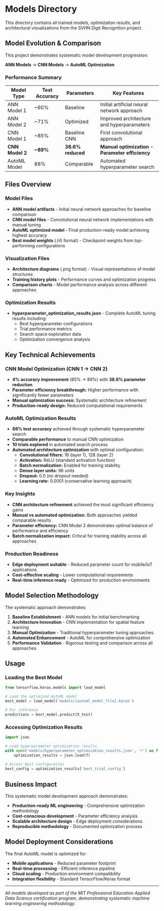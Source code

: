 # Models Directory

This directory contains all trained models, optimization results, and architectural visualizations from the SVHN Digit Recognition project.

## Model Evolution & Comparison

This project demonstrates systematic model development progression:

**ANN Models** → **CNN Models** → **AutoML Optimization**

### Performance Summary

| Model Type | Test Accuracy | Parameters | Key Features |
|------------|---------------|------------|--------------|
| ANN Model 1 | ~60% | Baseline | Initial artificial neural network approach |
| ANN Model 2 | ~71% | Optimized | Improved architecture and hyperparameters |
| CNN Model 1 | ~85% | Baseline CNN | First convolutional approach |
| **CNN Model 2** | **~89%** | **38.6% reduced** | **Manual optimization - Parameter efficiency** |
| AutoML Model | 88% | Comparable | Automated hyperparameter search |

## Files Overview

### Model Files
- **ANN model artifacts** - Initial neural network approaches for baseline comparison
- **CNN model files** - Convolutional neural network implementations with manual tuning
- **AutoML optimized model** - Final production-ready model achieving highest accuracy
- **Best model weights** (.h5 format) - Checkpoint weights from top-performing configurations

### Visualization Files
- **Architecture diagrams** (.png format) - Visual representations of model structures
- **Training history plots** - Performance curves and optimization progress
- **Comparison charts** - Model performance analysis across different approaches

### Optimization Results
- **hyperparameter_optimization_results.json** - Complete AutoML tuning results including:
  - Best hyperparameter configurations
  - Trial performance metrics
  - Search space exploration data
  - Optimization convergence analysis

## Key Technical Achievements

### CNN Model Optimization (CNN 1 → CNN 2)
- **4% accuracy improvement** (85% → 89%) with **38.6% parameter reduction**
- **Parameter efficiency breakthrough:** Higher performance with significantly fewer parameters
- **Manual optimization success:** Systematic architecture refinement
- **Production-ready design:** Reduced computational requirements

### AutoML Optimization Results
- **88% test accuracy** achieved through systematic hyperparameter search
- **Comparable performance** to manual CNN optimization
- **10 trials explored** in automated search process
- **Automated architecture optimization** with optimal configuration:
  - **Convolutional filters:** 16 (layer 1), 128 (layer 2)
  - **Activation:** ReLU (standard activation function)
  - **Batch normalization:** Enabled for training stability
  - **Dense layer units:** 96 units
  - **Dropout:** 0.0 (no dropout needed)
  - **Learning rate:** 0.0001 (conservative learning approach)

### Key Insights
- **CNN architecture refinement** achieved the most significant efficiency gains
- **Manual vs automated optimization:** Both approaches yielded comparable results
- **Parameter efficiency:** CNN Model 2 demonstrates optimal balance of performance and efficiency
- **Batch normalization impact:** Critical for training stability across all approaches

### Production Readiness
- **Edge deployment suitable** - Reduced parameter count for mobile/IoT applications
- **Cost-effective scaling** - Lower computational requirements
- **Real-time inference ready** - Optimized for production environments

## Model Selection Methodology

The systematic approach demonstrates:

1. **Baseline Establishment** - ANN models for initial benchmarking
2. **Architecture Innovation** - CNN implementation for spatial feature learning
3. **Manual Optimization** - Traditional hyperparameter tuning approaches
4. **Automated Enhancement** - AutoML for comprehensive optimization
5. **Performance Validation** - Rigorous testing and comparison across all approaches

## Usage

### Loading the Best Model
```python
from tensorflow.keras.models import load_model

# Load the optimized AutoML model
best_model = load_model('models/[automl_model_file].keras')

# For inference
predictions = best_model.predict(X_test)
```

### Accessing Optimization Results
```python
import json

# Load hyperparameter optimization results
with open('models/hyperparameter_optimization_results.json', 'r') as f:
    optimization_results = json.load(f)
    
# Access best configuration
best_config = optimization_results['best_trial_config']
```

## Business Impact

This systematic model development approach demonstrates:

- **Production-ready ML engineering** - Comprehensive optimization methodology
- **Cost-conscious development** - Parameter efficiency analysis
- **Scalable architecture design** - Edge deployment considerations
- **Reproducible methodology** - Documented optimization process

## Model Deployment Considerations

The final AutoML model is optimized for:
- **Mobile applications** - Reduced parameter footprint
- **Real-time processing** - Efficient inference pipeline
- **Cloud scaling** - Production environment compatibility
- **Integration flexibility** - Standard TensorFlow/Keras format

---

*All models developed as part of the MIT Professional Education Applied Data Science certification program, demonstrating systematic machine learning engineering methodology.*
